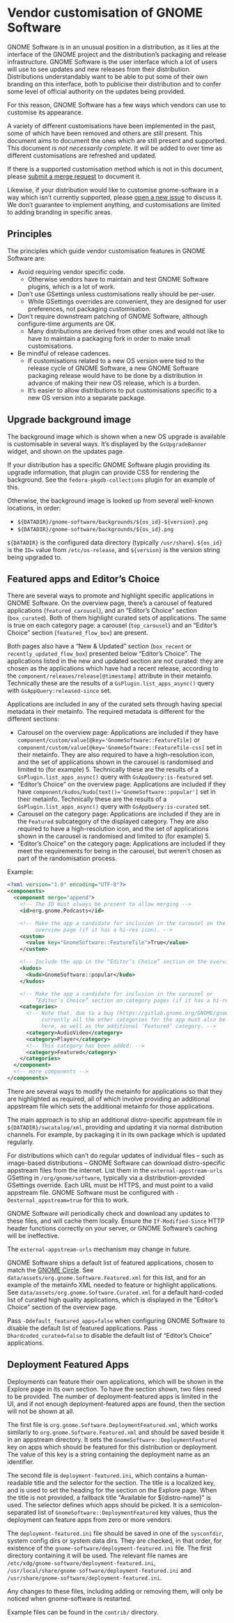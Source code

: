 Vendor customisation of GNOME Software
======================================

GNOME Software is in an unusual position in a distribution, as it lies at the
interface of the GNOME project and the distribution’s packaging and release
infrastructure. GNOME Software is the user interface which a lot of users will
use to see updates and new releases from their distribution. Distributions
understandably want to be able to put some of their own branding on this
interface, both to publicise their distribution and to confer some level of
official authority on the updates being provided.

For this reason, GNOME Software has a few ways which vendors can use to
customise its appearance.

A variety of different customisations have been implemented in the past, some of
which have been removed and others are still present. This document aims to
document the ones which are still present and supported. This document is *not
necessarily complete*. It will be added to over time as different customisations
are refreshed and updated.

If there is a supported customisation method which is not in this document,
please [submit a merge request](https://gitlab.gnome.org/GNOME/gnome-software/-/merge_requests/new)
to document it.

Likewise, if your distribution would like to customise gnome-software in a way
which isn’t currently supported, please
[open a new issue](https://gitlab.gnome.org/GNOME/gnome-software/-/issues/new?issue%5Bmilestone_id%5D=)
to discuss it. We don’t guarantee to implement anything, and customisations are
limited to adding branding in specific areas.

Principles
----------

The principles which guide vendor customisation features in GNOME Software are:
 * Avoid requiring vendor specific code.
   - Otherwise vendors have to maintain and test GNOME Software plugins, which
     is a lot of work.
 * Don’t use GSettings unless customisations really should be per-user.
   - While GSettings overrides are convenient, they are designed for user
     preferences, not packaging customisation.
 * Don’t require downstream patching of GNOME Software, although configure-time
   arguments are OK.
   - Many distributions are derived from other ones and would not like to have
     to maintain a packaging fork in order to make small customisations.
 * Be mindful of release cadences.
   - If customisations related to a new OS version were tied to the release
     cycle of GNOME Software, a new GNOME Software packaging release would have
     to be done by a distribution in advance of making their new OS release,
     which is a burden.
   - It’s easier to allow distributions to put customisations specific to a new
     OS version into a separate package.

Upgrade background image
------------------------

The background image which is shown when a new OS upgrade is available is
customisable in several ways. It’s displayed by the `GsUpgradeBanner` widget,
and shown on the updates page.

If your distribution has a specific GNOME Software plugin providing its upgrade
information, that plugin can provide CSS for rendering the background. See the
`fedora-pkgdb-collections` plugin for an example of this.

Otherwise, the background image is looked up from several well-known locations,
in order:
 * `${DATADIR}/gnome-software/backgrounds/${os_id}-${version}.png`
 * `${DATADIR}/gnome-software/backgrounds/${os_id}.png`

`${DATADIR}` is the configured data directory (typically `/usr/share`).
`${os_id}` is the `ID=` value from `/etc/os-release`, and `${version}` is the
version string being upgraded to.

Featured apps and Editor’s Choice
---------------------------------

There are several ways to promote and highlight specific applications in GNOME
Software. On the overview page, there’s a carousel of featured applications
(`featured_carousel`), and an “Editor’s Choice” section (`box_curated`). Both of
them highlight curated sets of applications. The same is true on each category
page: a carousel (`top_carousel`) and an “Editor’s Choice” section
(`featured_flow_box`) are present.

Both pages also have a “New & Updated” section (`box_recent` or
`recently_updated_flow_box`) presented below “Editor’s Choice”. The applications
listed in the new and updated section are not curated: they are chosen as the
applications which have had a recent release, according to the
`component/releases/release[@timestamp]` attribute in their metainfo.
Technically these are the results of a `GsPlugin.list_apps_async()` query with
`GsAppQuery:released-since` set.

Applications are included in any of the curated sets through having special
metadata in their metainfo. The required metadata is different for the different
sections:
 * Carousel on the overview page: Applications are included if they have
   `component/custom/value[@key='GnomeSoftware::FeatureTile]` or
   `component/custom/value[@key='GnomeSoftware::FeatureTile-css]` set in their
   metainfo. They are also required to have a high-resolution icon, and the set
   of applications shown in the carousel is randomised and limited to (for
   example) 5. Technically these are the results of a
   `GsPlugin.list_apps_async()` query with `GsAppQuery:is-featured` set.
 * “Editor’s Choice” on the overview page: Applications are included if they
   have `component/kudos/kudo[text()='GnomeSoftware::popular']` set in their
   metainfo. Technically these are the results of a `GsPlugin.list_apps_async()`
   query with `GsAppQuery:is-curated` set.
 * Carousel on the category page: Applications are included if they are in the
   `Featured` subcategory of the displayed category. They are also required to
   have a high-resolution icon, and the set of applications shown in the carousel
   is randomised and limited to (for example) 5.
 * “Editor’s Choice” on the category page: Applications are included if they
   meet the requirements for being in the carousel, but weren’t chosen as part
   of the randomisation process.

Example:
```xml
<?xml version="1.0" encoding="UTF-8"?>
<components>
  <component merge="append">
    <!-- The ID must always be present to allow merging -->
    <id>org.gnome.Podcasts</id>

    <!-- Make the app a candidate for inclusion in the carousel on the
         overview page (if it has a hi-res icon). -->
    <custom>
      <value key="GnomeSoftware::FeatureTile">True</value>
    </custom>

    <!-- Include the app in the “Editor’s Choice” section on the overview page. -->
    <kudos>
      <kudo>GnomeSoftware::popular</kudo>
    </kudos>

    <!-- Make the app a candidate for inclusion in the carousel or
         “Editor’s Choice” section on category pages (if it has a hi-res icon). -->
    <categories>
      <!-- Note that, due to a bug (https://gitlab.gnome.org/GNOME/gnome-software/-/issues/1649),
           currently all the other categories for the app must also be listed
           here, as well as the additional ‘Featured’ category. -->
      <category>AudioVideo</category>
      <category>Player</category>
      <!-- This category has been added: -->
      <category>Featured</category>
    </categories>
  </component>
  <!-- more components -->
</components>
```

There are several ways to modify the metainfo for applications so that they are
highlighted as required, all of which involve providing an additional appstream
file which sets the additional metainfo for those applications.

The main approach is to ship an additional distro-specific appstream file in
`${DATADIR}/swcatalog/xml`, providing and updating it via normal distribution
channels. For example, by packaging it in its own package which is updated
regularly.

For distributions which can’t do regular updates of individual files – such as
image-based distributions – GNOME Software can download distro-specific
appstream files from the internet. List them in the `external-appstream-urls`
GSetting in `/org/gnome/software`, typically via a distribution-provided
GSettings override. Each URL must be HTTPS, and must point to a valid appstream
file. GNOME Software must be configured with `-Dexternal_appstream=true` for
this to work.

GNOME Software will periodically check and download any updates to these
files, and will cache them locally. Ensure the `If-Modified-Since` HTTP header
functions correctly on your server, or GNOME Software’s caching will be
ineffective.

The `external-appstream-urls` mechanism may change in future.

GNOME Software ships a default list of featured applications, chosen to match
the [GNOME Circle](https://circle.gnome.org/). See
`data/assets/org.gnome.Software.Featured.xml` for this list, and for an example
of the metainfo XML needed to feature or highlight applications. See
`data/assets/org.gnome.Software.Curated.xml` for a default hard-coded list of
curated high quality applications, which is displayed in the “Editor’s Choice”
section of the overview page.

Pass `-Ddefault_featured_apps=false` when configuring GNOME Software to disable
the default list of featured applications. Pass `-Dhardcoded_curated=false` to
disable the default list of “Editor’s Choice” applications.

Deployment Featured Apps
------------------------

Deployments can feature their own applications, which will be shown in the Explore
page in its own section. To have the section shown, two files need to be provided.
The number of deployment-featured apps is limited in the UI, and if not enough
deployment-featured apps are found, then the section will not be shown at all.

The first file is `org.gnome.Software.DeploymentFeatured.xml`, which works similarly
to `org.gnome.Software.Featured.xml` and should be saved beside it in an appstream
directory. It sets the `GnomeSoftware::DeploymentFeatured` key on apps which should
be featured for this distribution or deployment. The value of this key is a string
containing the deployment name as an identifier.

The second file is `deployment-featured.ini`, which contains a human-readable title and
the selector for the section. The title is a localized key, and is used to set the heading
for the section on the Explore page. When the title is not provided, a fallback title
"Available for ${distro-name}" is used. The selector defines which apps should be picked.
It is a semicolon-separated list of `GnomeSoftware::DeploymentFeatured` key values, thus
the deployment can feature apps from zero or more vendors.

The `deployment-featured.ini` file should be saved in one of the `sysconfdir`, system
config dirs or system data dirs. They are checked, in that order, for existence of
the `gnome-software/deployment-featured.ini` file. The first directory containing
it will be used. The relevant file names are `/etc/xdg/gnome-software/deployment-featured.ini`,
`/usr/local/share/gnome-software/deployment-featured.ini` and
`/usr/share/gnome-software/deployment-featured.ini`.

Any changes to these files, including adding or removing them, will only be noticed
when gnome-software is restarted.

Example files can be found in the `contrib/` directory.
